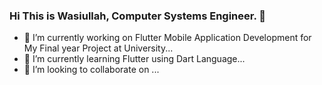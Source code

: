 ### Hi This is Wasiullah, Computer Systems Engineer. 👋

- 🔭 I’m currently working on Flutter Mobile Application Development for My Final year Project at University...
- 🌱 I’m currently learning Flutter using Dart Language...
- 👯 I’m looking to collaborate on ...

<!--
- 🤔 I’m looking for help with ...
- 💬 Ask me about ...
- 📫 How to reach me: ...
- 😄 Pronouns: Him....
- ⚡ Fun fact: ...
-->
